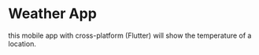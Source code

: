 # Weather App

this mobile app with cross-platform (Flutter) will show the temperature of a location.
